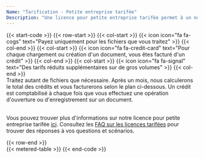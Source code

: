 ```yaml
---
Name: "Tarification - Petite entreprise tarifée"
Description: "Une licence pour petite entreprise tarifée permet à un nombre illimité de développeurs de votre organisation de créer un nombre illimité de logiciels utilisateurs finaux à l'aide du produit, qui peuvent être utilisés au sein de votre organisation. Une licence pour petite entreprise tarifée couvre un nombre illimité de développeurs travaillant sur des logiciels utilisateurs finaux qui utilisent les fonctionnalités du produit."
---
```

{{< start-code >}}
{{< row-start >}}
{{< col-start >}}
{{< icon icon="fa fa-cogs" text="Payez uniquement pour les fichiers que vous traitez" >}}
{{< col-end >}}
{{< col-start >}}
{{< icon icon="fa fa-credit-card" text="Pour chaque chargement ou création d'un document, vous êtes facturé d'un crédit" >}}
{{< col-end >}}
{{< col-start >}}
{{< icon icon="fa fa-signal" text="Des tarifs réduits supplémentaires sur de gros volumes" >}}
{{< col-end >}}
&nbsp;  
Traitez autant de fichiers que nécessaire. Après un mois, nous calculerons le total des crédits et vous facturerons selon le plan ci-dessous. Un crédit est comptabilisé à chaque fois que vous effectuez une opération d'ouverture ou d'enregistrement sur un document.  
&nbsp;  

Vous pouvez trouver plus d'informations sur notre licence pour petite entreprise tarifée [ici](https://purchase.aspose.com/policies/license-types/#MeteredSmallBusiness). Consultez les [FAQ sur les licences tarifées](https://purchase.aspose.com/faqs/licensing/metered/) pour trouver des réponses à vos questions et scénarios.  

{{< row-end >}}
&nbsp;  
{{< metered-table >}}
{{< end-code >}}
